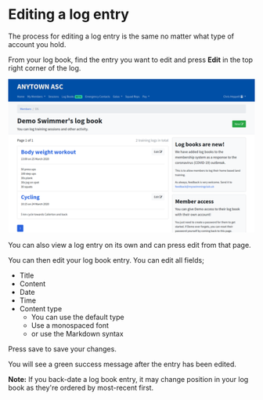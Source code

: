 # Editing a log entry

The process for editing a log entry is the same no matter what type of account you hold.

From your log book, find the entry you want to edit and press **Edit** in the top right corner of the log.

![An log book showing multiple entries](log-book-img/log-book-with-entries.png "Log book with entries")

You can also view a log entry on its own and can press edit from that page.

You can then edit your log book entry. You can edit all fields;
* Title
* Content
* Date
* Time
* Content type
  * You can use the default type
  * Use a monospaced font
  * or use the Markdown syntax

Press save to save your changes.

You will see a green success message after the entry has been edited.

**Note:** If you back-date a log book entry, it may change position in your log book as they're ordered by most-recent first.